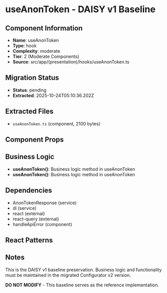 # useAnonToken - DAISY v1 Baseline

## Component Information

- **Name**: useAnonToken
- **Type**: hook
- **Complexity**: moderate
- **Tier**: 2 (Moderate Components)
- **Source**: src/app/(presentation)/hooks/useAnonToken.ts

## Migration Status

- **Status**: pending
- **Extracted**: 2025-10-24T05:10:36.202Z

## Extracted Files

- `useAnonToken.ts` (component, 2100 bytes)

## Component Props



## Business Logic

- **useAnonToken()**: Business logic method in useAnonToken
- **useAnonToken()**: Business logic method in useAnonToken

## Dependencies

- AnonTokenResponse (service)
- di (service)
- react (external)
- react-query (external)
- handleApiError (component)

## React Patterns



## Notes

This is the DAISY v1 baseline preservation. Business logic and functionality
must be maintained in the migrated Configurator v2 version.

**DO NOT MODIFY** - This baseline serves as the reference implementation.
